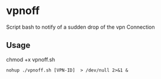 # vpnoff

Script bash to notify of a sudden drop of the vpn Connection

## Usage 
chmod +x vpnoff.sh

```
nohup ./vpnoff.sh [VPN-ID]  > /dev/null 2>&1 &
```
